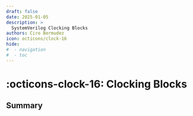 ```yaml
---
draft: false
date: 2025-01-05
description: >
  SystemVerilog Clocking Blocks
authors: Ciro Bermudez
icon: octicons/clock-16
hide: 
#  - navigation
#  - toc
---
```


# :octicons-clock-16: Clocking Blocks

## Summary
